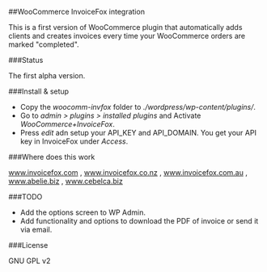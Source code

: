 ##WooCommerce InvoiceFox integration

This is a first version of WooCommerce plugin that automatically adds clients and creates invoices every time your WooCommerce orders are marked "completed".

###Status

The first alpha version. 

###Install & setup

* Copy the *woocomm-invfox* folder to *./wordpress/wp-content/plugins/*.
* Go to *admin > plugins > installed plugins* and Activate *WooCommerce+InvoiceFox*.
* Press *edit* adn setup your API_KEY and API_DOMAIN. You get your API key in InvoiceFox under *Access*. 
 
###Where does this work

www.invoicefox.com , www.invoicefox.co.nz , www.invoicefox.com.au , www.abelie.biz , www.cebelca.biz

###TODO

* Add the options screen to WP Admin. 
* Add functionality and options to download the PDF of invoice or send it via email. 

###License

GNU GPL v2
